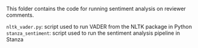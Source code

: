 This folder contains the code for running sentiment analysis on reviewer comments.

`nltk_vader.py`: script used to run VADER from the NLTK package in Python  
`stanza_sentiment`: script used to run the sentiment analysis pipeline in Stanza
